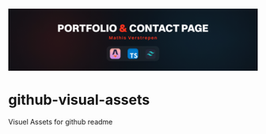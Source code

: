 ![/banner/Portfolio.png](/banner/Portfolio.png)

# github-visual-assets
Visuel Assets for github readme

